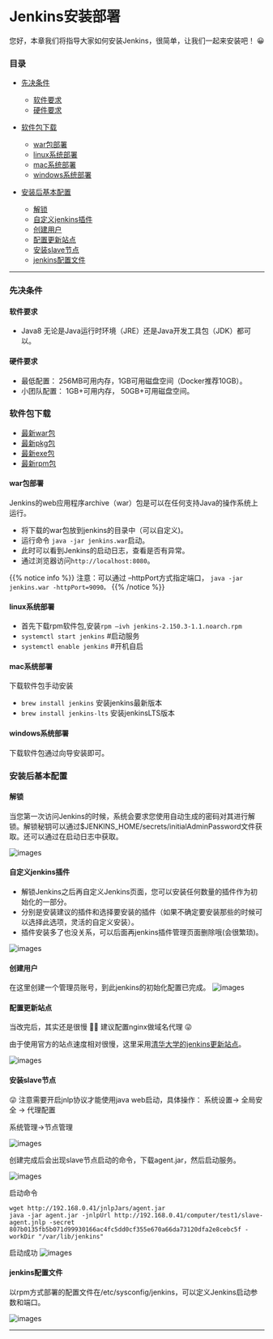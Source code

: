# Jenkins安装部署 

您好，本章我们将指导大家如何安装Jenkins，很简单，让我们一起来安装吧！ 😀


### 目录

+ [先决条件](#先决条件)
  - [软件要求](#软件要求)
  - [硬件要求](#硬件要求)

+ [软件包下载](#软件包下载)
  - [war包部署](#war包部署)
  - [linux系统部署](#linux系统部署)
  - [mac系统部署](#mac系统部署)
  - [windows系统部署](#windows系统部署)

+ [安装后基本配置](#安装后基本配置)
  - [解锁](#解锁)
  - [自定义jenkins插件](#自定义jenkins插件)
  - [创建用户](#创建用户)
  - [配置更新站点](#配置更新站点)
  - [安装slave节点](#安装slave节点)
  - [jenkins配置文件](#jenkins配置文件)

---

### 先决条件

#### 软件要求
* Java8 无论是Java运行时环境（JRE）还是Java开发工具包（JDK）都可以。

#### 硬件要求
* 最低配置： 256MB可用内存，1GB可用磁盘空间（Docker推荐10GB）。
* 小团队配置： 1GB+可用内存， 50GB+可用磁盘空间。

### 软件包下载
* [最新war包](https://mirrors.tuna.tsinghua.edu.cn/jenkins/war-stable/)
* [最新pkg包](http://mirrors.jenkins.io/osx/latest)
* [最新exe包](http://mirrors.jenkins.io/windows/latest)
* [最新rpm包](https://mirrors.tuna.tsinghua.edu.cn/jenkins/redhat-stable/)

#### war包部署
Jenkins的web应用程序archive（war）包是可以在任何支持Java的操作系统上运行。

* 将下载的war包放到jenkins的目录中（可以自定义)。
* 运行命令 `java -jar jenkins.war`启动。
* 此时可以看到Jenkins的启动日志，查看是否有异常。
* 通过浏览器访问`http://localhost:8080`。

{{% notice info %}}
注意：可以通过 –httpPort方式指定端口， `java -jar jenkins.war -httpPort=9090。`
{{% /notice %}}


#### linux系统部署

* 首先下载rpm软件包,安装`rpm –ivh jenkins-2.150.3-1.1.noarch.rpm` 
* `systemctl start jenkins` #启动服务
* `systemctl enable jenkins` #开机自启

#### mac系统部署
下载软件包手动安装

* `brew install jenkins` 安装jenkins最新版本
* `brew install jenkins-lts`  安装jenkinsLTS版本


#### windows系统部署
下载软件包通过向导安装即可。


### 安装后基本配置

#### 解锁

当您第一次访问Jenkins的时候，系统会要求您使用自动生成的密码对其进行解锁。解锁秘钥可以通过$JENKINS_HOME/secrets/initialAdminPassword文件获取。还可以通过在启动日志中获取。

![images](images/01-unlockjenkins.png)


#### 自定义jenkins插件

* 解锁Jenkins之后再自定义Jenkins页面，您可以安装任何数量的插件作为初始化的一部分。
* 分别是安装建议的插件和选择要安装的插件（如果不确定要安装那些的时候可以选择此选项，灵活的自定义安装）。
* 插件安装多了也没关系，可以后面再jenkins插件管理页面删除哦(会很繁琐)。

![images](images/02-customjenkins.png)

#### 创建用户
在这里创建一个管理员账号，到此jenkins的初始化配置已完成。
![images](images/03-createuser.png)

#### 配置更新站点


当改完后，其实还是很慢 🤷‍♀️ 建议配置nginx做域名代理 😜

由于使用官方的站点速度相对很慢，这里采用[清华大学的jenkins更新站点](https://mirrors.tuna.tsinghua.edu.cn/jenkins/updates/update-center.json)。

![images](images/04-updatesite.png)


#### 安装slave节点


 😜 注意需要开启jnlp协议才能使用java web启动，具体操作： 系统设置-> 全局安全 -> 代理配置

系统管理->节点管理

![images](images/05-configslave.png)

创建完成后会出现slave节点启动的命令，下载agent.jar，然后启动服务。

![images](images/06-slavestatus.png)

启动命令

```shell
wget http://192.168.0.41/jnlpJars/agent.jar
java -jar agent.jar -jnlpUrl http://192.168.0.41/computer/test1/slave-agent.jnlp -secret 807b0135fb5b071d99930166ac4fc5dd0cf355e670a66da73120dfa2e8cebc5f -workDir "/var/lib/jenkins"
```

启动成功
![images](images/07-slavestart.png)


#### jenkins配置文件
以rpm方式部署的配置文件在/etc/sysconfig/jenkins，可以定义Jenkins启动参数和端口。

![images](images/08-jenkinsconfig.png)



---








